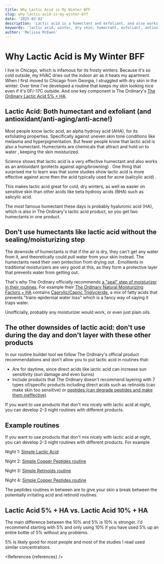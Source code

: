 ```yaml
---
title: Why Lactic Acid is My Winter BFF
slug: why-lactic-acid-is-my-winter-bff
date: '2025-02-02'
description: 'Lactic acid is a humectant and exfoliant, and also works as an antioxidant/anti-aging/anti-acne!'
keywords: 'lactic acid, winter, dry skin, humectant, exfoliant, antioxidant, anti-aging, anti-acne'
author: 'Melissa McEwen'
---
```


<script>
  import { InlineReference, References } from '$lib/components';

  const references = [
    {
      id: '1',
      title: 'Humectants in Personal Care Formulation',
      type: 'science',
      date: '1999',
      author: 'Gesslein, B.W.',
      source: 'Conditioning Agents for Hair and Skin'
    },
    {
      id: '2',
      url: 'https://pubmed.ncbi.nlm.nih.gov/30270529/',
      title: 'Lactic and lactobionic acids as typically moisturizing compounds',
      author: 'Algiert-Zielińska B et al.',
      date: '2019',
      source: 'International Journal of Dermatology',
      type: 'science'
    },
    {
      id: '3',
      url: 'https://pubmed.ncbi.nlm.nih.gov/18492134',
      title: ' In vivo assessment of the efficacy of an innovative face care system in subjects with mild acne vulgaris ',
      author: 'Scherdin et al.',
      date: '2004',
      source: 'International Journal of Cosmetic Science',
      type: 'science'
    },
    {
      id: '4',
      url: 'https://science-yhairblog.blogspot.com/2014/07/film-forming-humectants-what-they-are.html',
      title: 'Film Forming Humectants - What They Are and Why You Need Them',
      type: 'science',
      author: 'Wendy M.S.',
      date: '2014',
      source: 'Science-y Hair Blog'
    }
  ];
</script>

# Why Lactic Acid is My Winter BFF

I live in Chicago, which is infamous for its frosty winters. Because it's so cold outside, my HVAC dries out the indoor air as it heats my apartment. When I first moved to Chicago from Georgia, I struggled with dry skin in the winter. Over time I've developed a routine that keeps my skin looking nice even if it's 0F/-17C outside. And one key component is The Ordinary's [The Ordinary Lactic Acid 5% + HA](https://theordinary.com/en-us/lactic-acid-5-ha-exfoliator-100427.html).

## Lactic Acid: Both humectant and exfoliant (and antioxidant/anti-aging/anti-acne!)

Most people know lactic acid, an alpha hydroxy acid (AHA), for its exfoliating properties. Specifically against uneven skin tone conditions like melasma and hyperpigmentation. But fewer people know that lactic acid is also a humectant. Humectants are chemicals that attract and hold on to water <InlineReference id="1" />, keeping the skin moisturized.

Science shows that lactic acid is a very effective humectant and also works as an antioxidant (protects against aging/browning) <InlineReference id="2" />. One thing that surprised me to learn was that some studies show lactic acid is more effective against acne then the acid typically used for acne (salicylic acid) <InlineReference id="2" />.

This makes lactic acid great for cold, dry winters, as well as easier on sensitive skin than other acids like beta hydroxy acids (BHA) such as salicylic acid.

The most famous humectant these days is probably hyaluronic acid (HA), which is also in The Ordinary's lactic acid product, so you get two humectants in one product.

## Don't use humectants like lactic acid without the sealing/moisturizing step

The downside of humectants is that if the air is dry, they can't get any water from it, and theoretically could pull water from your skin instead. The humectants need their own protection from drying out <InlineReference id="4" />. Emollients in traditional moisturizers are very good at this, as they form a protective layer that prevents water from getting out.

That's why The Ordinary officially recommends [a "seal" step of moisturizer in their routines](https://theordinary.com/en-us/the-ordinary/skincare/step-3%3A-seal). For example their [The Ordinary Natural Moisturizing Factors + HA](https://theordinary.com/en-us/natural-moisturizing-factors-ha-moisturizer-100435.html) contains [Caprylic/Capric Triglyceride](https://www.paulaschoice.com/ingredient-dictionary/ingredient-caprylic-capric-triglyceride.html), a mix of fatty acids that prevents "trans-epidermal water loss" which is a fancy way of saying it traps water.

Unofficially, probably any moisturizer would work, or even just plain oils.

## The other downsides of lactic acid: don't use during the day and don't layer with these other products

In our routine builder tool we follow The Ordinary's official product recommendations and don't allow you to put lactic acid in routines that:

- Are for daytime, since direct acids like lactic acid can increase sun sensitivity (sun damage and even burns)
- Include products that The Ordinary doesn't recommend layering with 7 types of/specific products including direct acids such as retinoids (can make skin too sensitive) or [peptides (can degrade peptides and make them ineffective)](https://theordinary.com/en-us/blog/peptides-skincare-essential-guide.html)

If you want to use products that don't mix nicely with lactic acid at night, you can develop 2-3 night routines with different products.

## Example routines

If you want to use products that don't mix nicely with lactic acid at night, you can develop 2-3 night routines with different products. For example

Night 1: [Simple Lactic Acid](https://www.myroutinebuilder.com/ordinary/routine?tod=night&products=lactic-acid-5-ha%2Cnatural-moisturizing-factors-ha&name=Simple+Lactic+Acid)

Night 2: [Simple Copper Peptides routine](https://www.myroutinebuilder.com/ordinary/routine?tod=night&products=multi-peptide-copper-peptides-1-serum%2Cnatural-moisturizing-factors-ha&name=Simple+Peptides)

Night 3: [Simple Retinoids routine](https://www.myroutinebuilder.com/ordinary/routine?tod=night&products=retinol-0-5-in-squalane%2Cnatural-moisturizing-factors-ha&name=Simple+Retinoids)

Night 4: [Simple Copper Peptides routine](https://www.myroutinebuilder.com/ordinary/routine?tod=night&products=multi-peptide-copper-peptides-1-serum%2Cnatural-moisturizing-factors-ha&name=Simple+Peptides)

The peptides routines in between are to give your skin a break between the potentially irritating acid and retinoid routines.

## Lactic Acid 5% + HA vs. Lactic Acid 10% + HA

The main difference between the 10% and 5% is 10% is stronger. I'd recommend starting with 5% and only using 10% if you have used 5% up an entire bottle of 5% without any problems.

5% is likely good for most people and most of the studies I read used similar concentrations.

<References {references} />
